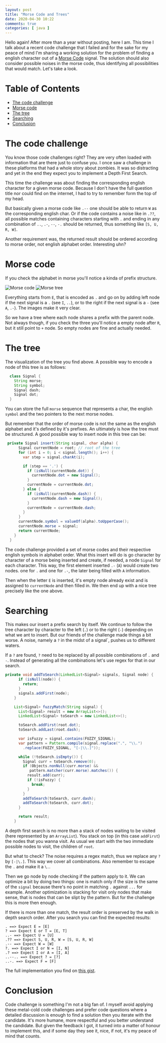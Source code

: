 ```yaml
---
layout: post
title: "Morse Code and Trees"
date: 2020-04-30 10:22
comments: true
categories: [ java ]
---
```


Hello again! After more than a year without posting, here I am. This time I talk about a recent code challenge that I failed and for the sake for my peace of mind I'm sharing a working solution for the problem of finding a english character out of a [Morse Code](https://en.wikipedia.org/wiki/Morse_code) signal. The solution should also consider possible noises in the morse code, thus identifying all possibilities that would match. Let's take a look.

<!--more-->
# Table of Contents
   * [The code challenge](#the-code-challenge)
   * [Morse code](#morse-code)
   * [The tree](#the-tree)
   * [Searching](#searching)
   * [Conclusion](#conclusion)

# The code challenge

You know those code challenges right? They are very often loaded with information that are there just to confuse you. I once saw a challenge in these platforms that had a whole story about zombies. It was so distracting and yet in the end they expect you to implement a Depth First Search.

This time the challenge was about finding the corresponding english character for a given morse code. Because I don't have the full question title nor could find on the internet, I had to try to remember form the top of my head.

But basically given a morse code like `.--` one should be able to return `W` as the corresponding english char. Or if the code contains a noise like in `.??`, all possible matches containing characters starting with `.` and ending in any combination of `..`, `.-`, `--`, `-.` should be returned, thus something like `[S, U, R, W]`. 

Another requirement was, the returned result should be ordered according to morse order, not english alphabet order. Interesting uhn?

# Morse code

If you check the alphabet in morse you'll notice a kinda of prefix structure. 

![Morse code][morse] 
![Morse tree][morse-tree] 

Everything starts from `E`, that is encoded as `.` and go on by adding left node if the next signal is a `.` (see `I`, `..`), or to the right if the next signal is a `-` (see `A`, `.-`). The images make it very clear.

So we have a tree where each node shares a prefix with the parent node. Not always though, if you check the three you'll notice a empty node after `R`, but it still point to `+` node. So empty nodes are fine and actually needed.

# The tree

The visualization of the tree you find above. A possible way to encode a node of this tree is as follows:

```java
  class Signal {
    String morse;
    String symbol;
    Signal dash;
    Signal dot;
  }
```

You can store the full `morse` sequence that represents a char, the english `symbol` and the two pointers to the next morse nodes.

But remember that the order of morse code is not the same as the english alphabet and it's defined by it's prefixes. An ultimately is how the tree must be structured. A good possible way to insert node in this tree can be:

```java
 private Signal insert(String signal, char alpha) {
      Signal currentNode = root; // root of the tree
      for (int i = 0; i < signal.length(); i++) {
        var step = signal.charAt(i);

        if (step == '.') {
          if (isNull(currentNode.dot)) {
            currentNode.dot = new Signal();
          }
          currentNode = currentNode.dot;
        } else {
          if (isNull(currentNode.dash)) {
            currentNode.dash = new Signal();
          }
          currentNode = currentNode.dash;
        }
      }
      currentNode.symbol = valueOf(alpha).toUpperCase();
      currentNode.morse = signal;
      return currentNode;
    }
  }
```

The code challenge provided a set of morse codes and their respective english symbols in alphabet order. What this insert will do is go character by character of a morse being inserted and create, if needed, a node `Signal` for each character. This way, the first element inserted `.-` (`A`) would create two nodes. one for `.` and one for `.-`, the later being filled with `A` information. 

Then when the letter `E` is inserted, it's empty node already exist and is assigned to `currentNode` and then filled in. We then end up with a nice tree precisely like the one above.

# Searching

This makes our insert a prefix search by itself. We continue to follow the tree character by character to the left (`.`) or to the right (`-`) depending on what we ant to insert. But our friends of the challenge made things a bit worse. A noise, namely a `?` in the midst of a signal`, pushes us to different waters.

If a `?` are found, `?` need to be replaced by all possible combinations of `.` and `-`. Instead of generating all the combinations let's use regex for that in our search.

```java
private void addToSearch(LinkedList<Signal> signals, Signal node) {
      if (isNull(node)) {
        return;
      }
      signals.addFirst(node);
    }

    List<Signal> fuzzyMatch(String signal) {
      List<Signal> result = new ArrayList<>();
      LinkedList<Signal> toSearch = new LinkedList<>();

      toSearch.addFirst(root.dot);
      toSearch.addLast(root.dash);

      var isFuzzy = signal.contains(FUZZY_SIGNAL);
      var pattern = Pattern.compile(signal.replace(".", "\\.")
        .replace(FUZZY_SIGNAL, "[-|\\.]"));

      while (!toSearch.isEmpty()) {
        Signal curr = toSearch.remove(0);
        if (Objects.nonNull(curr.morse) && 
		   pattern.matcher(curr.morse).matches()) {
          result.add(curr);
          if (!isFuzzy) {
            break;
          }
        }
        addToSearch(toSearch, curr.dash);
        addToSearch(toSearch, curr.dot);
      }

      return result;
    }
```

A depth first search is no more than a stack of nodes waiting to be visited (here represented by an `ArrayList`). You stack on top (in this case `addFirst`) the nodes that you wanna visit. As usual we start with the two immediate possible nodes to visit, the children of `root`.

But what to check? The noise requires a regex match, thus we replace any `?` by `[-|\.]`. This way we cover all combinations. Also remember to escape the `.` and make it a `\.`.

Then we go node by node checking if the pattern apply to it. We can optimize a bit by doing two things: one is match only if the size is the same of the `signal` because there's no point in matching `.` against `...` for example. Another optimization is stacking for visit only nodes that make sense, that is nodes that can be slipt by the pattern. But for the challenge this is more then enough.

If there is more than one match, the result order is preserved by the walk in depth search order. After you search you can find the expected results:

```
. ==> Expect E = [E]
? ==> Expect E or T = [E, T]
..- ==> Expect U = [U]
.?? ==> Expect S, U, R, W = [S, U, R, W]
.-- ==> Expect W = [W]
?. ==> Expect I or N = [I, N]
.? ==> Expect I or A = [I, A]
..--.. ==> Expect ? = [?]
..-. ==> Expect F = [F]
```

The full implementation you find on [this gist](https://gist.github.com/paulosuzart/9bb8b4944fb01cdbdaaf72358c52ff1c).

# Conclusion

Code challenge is something I'm not a big fan of. I myself avoid applying these metal-cold code challenges and prefer code questions where a detailed discussion is enough to find a solution then you iterate with the candidate. It's more humane, more respectful and you better understand the candidate. But given the feedback I got, it turned into a matter of honour to implement this, and if some day they see it, nice, if not, it's my peace of mind that counts.


[morse]: https://upload.wikimedia.org/wikipedia/commons/thumb/b/b5/International_Morse_Code.svg/186px-International_Morse_Code.svg.png
[morse-tree]: https://upload.wikimedia.org/wikipedia/commons/thumb/1/19/Morse-code-tree.svg/320px-Morse-code-tree.svg.png